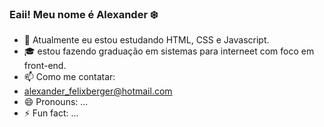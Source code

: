 ### Eaii! Meu nome é Alexander :snowflake:


- 🌱 Atualmente eu estou estudando HTML, CSS e Javascript.
- :mortar_board: estou fazendo graduação em sistemas para interneet com foco em front-end.
- 📫 Como me contatar:
- alexander_felixberger@hotmail.com
- 😄 Pronouns: ...
- ⚡ Fun fact: ...

